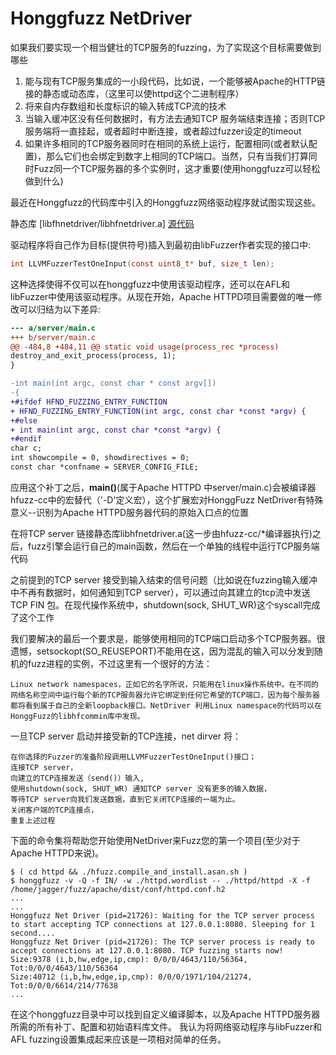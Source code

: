# Honggfuzz NetDriver

如果我们要实现一个相当健壮的TCP服务的fuzzing，为了实现这个目标需要做到哪些

1. 能与现有TCP服务集成的一小段代码，比如说，一个能够被Apache的HTTP链接的静态或动态库，（这里可以使httpd这个二进制程序）
2. 将来自内存数组和长度标识的输入转成TCP流的技术
3. 当输入缓冲区没有任何数据时，有方法去通知TCP 服务端结束连接；否则TCP服务端将一直挂起，或者超时中断连接，或者超过fuzzer设定的timeout
4. 如果许多相同的TCP服务器同时在相同的系统上运行，配置相同(或者默认配置)，那么它们也会绑定到数字上相同的TCP端口。当然，只有当我们打算同时Fuzz同一个TCP服务器的多个实例时，这才重要(使用honggfuzz可以轻松做到什么)

最近在Honggfuzz的代码库中引入的Honggfuzz网络驱动程序就试图实现这些。

静态库 [libfhnetdriver/libhfnetdriver.a] [源代码](https://github.com/google/honggfuzz/blob/master/libhfnetdriver/netdriver.c)

驱动程序将自己作为目标(提供符号)插入到最初由libFuzzer作者实现的接口中:

```c
int LLVMFuzzerTestOneInput(const uint8_t* buf, size_t len);
```

这种选择使得不仅可以在honggfuzz中使用该驱动程序，还可以在AFL和libFuzzer中使用该驱动程序。从现在开始，Apache HTTPD项目需要做的唯一修改可以归结为以下差异:

```patch
--- a/server/main.c
+++ b/server/main.c
@@ -484,8 +484,11 @@ static void usage(process_rec *process)
destroy_and_exit_process(process, 1);
}

-int main(int argc, const char * const argv[])
-{
+#ifdef HFND_FUZZING_ENTRY_FUNCTION
+ HFND_FUZZING_ENTRY_FUNCTION(int argc, const char *const *argv) {
+#else
+ int main(int argc, const char *const *argv) {
+#endif
char c;
int showcompile = 0, showdirectives = 0;
const char *confname = SERVER_CONFIG_FILE;
```

应用这个补丁之后，**main()**(属于Apache HTTPD 中server/main.c)会被编译器hfuzz-cc中的宏替代（'-D'定义宏），这个扩展宏对HonggFuzz NetDriver有特殊意义--识别为Apache HTTPD服务器代码的原始入口点的位置

在将TCP server 链接静态库libhfnetdriver.a(这一步由hfuzz-cc/*编译器执行)之后，fuzz引擎会运行自己的main函数，然后在一个单独的线程中运行TCP服务端代码

之前提到的TCP server 接受到输入结束的信号问题（比如说在fuzzing输入缓冲中不再有数据时，如何通知到TCP server），可以通过向其建立的tcp流中发送TCP FIN 包。在现代操作系统中，shutdown(sock, SHUT_WR)这个syscall完成了这个工作

我们要解决的最后一个要求是，能够使用相同的TCP端口启动多个TCP服务器。很遗憾，setsockopt(SO_REUSEPORT)不能用在这，因为混乱的输入可以分发到随机的fuzz进程的实例，不过这里有一个很好的方法：

    Linux network namespaces，正如它的名字所说，只能用在linux操作系统中。在不同的网络名称空间中运行每个新的TCP服务器允许它绑定到任何它希望的TCP端口，因为每个服务器都将看到属于自己的全新loopback接口。NetDriver 利用Linux namespace的代码可以在HonggFuzz的libhfcommin库中发现。

一旦TCP server 启动并接受新的TCP连接，net dirver 将：

    在你选择的Fuzzer的准备阶段调用LLVMFuzzerTestOneInput()接口；
    连接TCP server，
    向建立的TCP连接发送（send()）输入,
    使用shutdown(sock, SHUT_WR) 通知TCP server 没有更多的输入数据，
    等待TCP server向我们发送数据，直到它关闭TCP连接的一端为止。
    关闭客户端的TCP连接点，
    重复上述过程

下面的命令集将帮助您开始使用NetDriver来Fuzz您的第一个项目(至少对于Apache HTTPD来说)。

```shell
$ ( cd httpd && ./hfuzz.compile_and_install.asan.sh )
$ honggfuzz -v -Q -f IN/ -w ./httpd.wordlist -- ./httpd/httpd -X -f /home/jagger/fuzz/apache/dist/conf/httpd.conf.h2
...
...
Honggfuzz Net Driver (pid=21726): Waiting for the TCP server process to start accepting TCP connections at 127.0.0.1:8080. Sleeping for 1 second....
Honggfuzz Net Driver (pid=21726): The TCP server process is ready to accept connections at 127.0.0.1:8080. TCP fuzzing starts now!
Size:9378 (i,b,hw,edge,ip,cmp): 0/0/0/4643/110/56364, Tot:0/0/0/4643/110/56364
Size:40712 (i,b,hw,edge,ip,cmp): 0/0/0/1971/104/21274, Tot:0/0/0/6614/214/77638
...
```

在这个honggfuzz目录中可以找到自定义编译脚本，以及Apache HTTPD服务器所需的所有补丁、配置和初始语料库文件。
我认为将网络驱动程序与libFuzzer和AFL fuzzing设置集成起来应该是一项相对简单的任务。